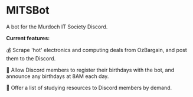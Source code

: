 # MITSBot
A bot for the Murdoch IT Society Discord.

**Current features:**

:moneybag: Scrape 'hot' electronics and computing deals from OzBargain, and post them to the Discord.

:birthday: Allow Discord members to register their birthdays with the bot, and announce any birthdays at 8AM each day.

:book: Offer a list of studying resources to Discord members by demand.
